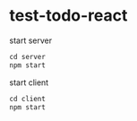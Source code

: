 # test-todo-react
start server
```js
cd server
npm start
```

start client
```js
cd client
npm start
```
